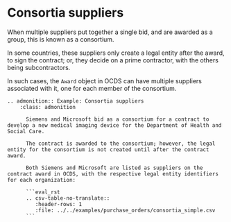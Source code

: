 # Consortia suppliers

When multiple suppliers put together a single bid, and are awarded as a group, this is known as a consortium.

In some countries, these suppliers only create a legal entity after the award, to sign the contract; or, they decide on a prime contractor, with the others being subcontractors.

In such cases, the `Award` object in OCDS can have multiple suppliers associated with it, one for each member of the consortium.

```eval_rst
.. admonition:: Example: Consortia suppliers
    :class: admonition

      Siemens and Microsoft bid as a consortium for a contract to develop a new medical imaging device for the Department of Health and Social Care.

      The contract is awarded to the consortium; however, the legal entity for the consortium is not created until after the contract award.

      Both Siemens and Microsoft are listed as suppliers on the contract award in OCDS, with the respective legal entity identifiers for each organization:

      ```eval_rst
      .. csv-table-no-translate::
         :header-rows: 1
         :file: ../../examples/purchase_orders/consortia_simple.csv
      ```

```
